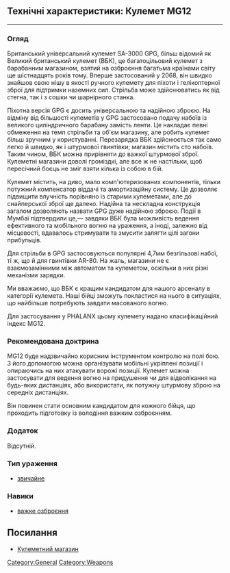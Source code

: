 ## Технічні характеристики: Кулемет MG12

------------------------------------------------------------------------

### Огляд

Британський універсальний кулемет SA-3000 GPG, більш відомий як Великий
британський кулемет (ВБК), це багатоцільовий кулемет з барабанним
магазином, взятий на озброєння багатьма країнами світу ще шістнадцять
років тому. Вперше застосований у 2068, він швидко знайшов свою нішу в
якості ручного кулемету для піхоти і гелікоптерної зброї для підтримки
наземних сил. Стрільба може здійснюватись як від стегна, так і з сошки
чи шарнірного станка.

Піхотна версія GPG є досить універсальною та надійною зброєю. На відміну
від більшості кулеметів у GPG застосовано подачу набоїв із великого
циліндричного барабану замість ленти. Це накладає певні обмеження на
темп стрільби та об'єм магазину, але робить кулемет більш зручним у
користуванні. Перезарядка ВБК здійснюється так само легко й швидко, як і
штурмової гвинтівки; магазин містить сто набоїв. Таким чином, ВБК можна
прирівняти до важкої штурмової зброї. Кулеметні магазини доволі
громіздкі, але все ж не настільки, щоб пересічний боєць не зміг взяти
кілька із собою в бій.

Кулемет містить, на диво, мало комп'ютеризованих компонентів, тільки
потужний компенсатор віддачі та амортизаційну систему. Це дозволяє
підвищити влучність порівняно із старими кулеметами, але до снайперської
зброї ще далеко. Надійна та нескладна конструкція загалом дозволяють
назвати GPG дуже надійною зброєю. Події в Мумбаї підтвердили це,—
завдяки ВБК була можливість ведення ефективного та мобільного вогню на
ураження, а іноді, залежно від місцевості, вдавалось стримувати та
змусити залягти цілі загони прибульців.

Для стрільби в GPG застосовуються популярні 4,7мм безгільзові набої, ті
ж, що й для гвинтівки AR-80. На жаль, магазини не є взаємозамінними між
автоматом та кулеметом, оскільки в них різні механізми зарядки.

Ми вважаємо, що ВБК є кращим кандидатом для нашого арсеналу в категорії
кулемета. Наші бійці зможуть покластися на нього в ситуаціях, що
найбільше потребують завдати масованого вогню.

Для застосування у PHALANX цьому кулемету надано класифікаційний індекс
MG12.

### Рекомендована доктрина

MG12 буде надзвичайно корисним інструментом контролю на полі бою. З його
допомогою можна організувати мобільні укріплені позиції і опираючись на
них атакувати ворожі позиції. Кулемет можна застосувати для ведення
вогню на придушення чи для відволікання на будь-яких дистанціях, або
використати, як потужну штурмову зброю на середніх дистанціях.

Він повинен стати основним кандидатом для кожного бійця, що проходить
підготовку із володіння важким озброєнням.

### Додаток

Відсутній.

### Тип ураження

- [звичайне](Ураження/звичайне "wikilink")

### Навики

- [важке озброєння](Навики/важке "wikilink")

## Посилання

- [Кулеметний магазин](Translation:Machinegun_mag_txt/uk "wikilink")

[Category:General](Category:General "wikilink")
[Category:Weapons](Category:Weapons "wikilink")